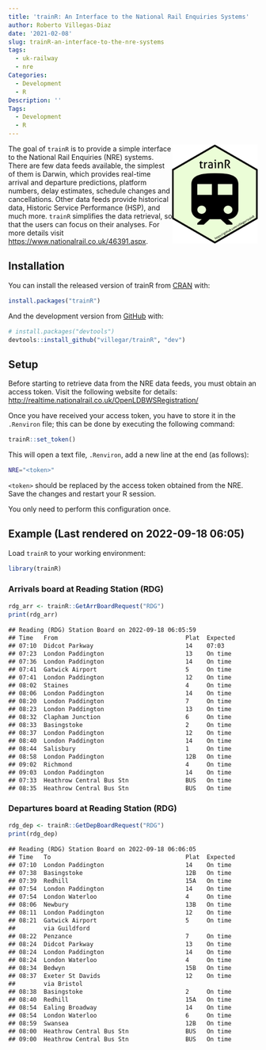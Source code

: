 ```yaml
---
title: 'trainR: An Interface to the National Rail Enquiries Systems'
author: Roberto Villegas-Diaz
date: '2021-02-08'
slug: trainR-an-interface-to-the-nre-systems
tags:
  - uk-railway
  - nre
Categories:
  - Development
  - R
Description: ''
Tags:
  - Development
  - R
---
```


<img src="https://raw.githubusercontent.com/villegar/trainR/main/inst/images/logo.png" alt="logo" align="right" height=200px/>

The goal of `trainR` is to provide a simple interface to the 
National Rail Enquiries (NRE) systems. There are few data feeds 
available, the simplest of them is Darwin, which provides real-time 
arrival and departure predictions, platform numbers, delay estimates, 
schedule changes and cancellations. Other data feeds provide historical 
data, Historic Service Performance (HSP), and much more. `trainR` 
simplifies the data retrieval, so that the users can focus on their 
analyses. For more details visit 
https://www.nationalrail.co.uk/46391.aspx.

## Installation

You can install the released version of trainR from [CRAN](https://CRAN.R-project.org) with:

``` r
install.packages("trainR")
```

And the development version from [GitHub](https://github.com/) with:

``` r
# install.packages("devtools")
devtools::install_github("villegar/trainR", "dev")
```

## Setup
Before starting to retrieve data from the NRE data feeds, you must obtain an access token. 
Visit the following website for details: http://realtime.nationalrail.co.uk/OpenLDBWSRegistration/

Once you have received your access token, you have to store it in the `.Renviron` file; this can be 
done by executing the following command:


```r
trainR::set_token()
```

This will open a text file, `.Renviron`, add a new line at the end (as follows):

```bash
NRE="<token>"
```

`<token>` should be replaced by the access token obtained from the NRE. Save the changes and restart 
your R session.

You only need to perform this configuration once.

## Example (Last rendered on 2022-09-18 06:05)

Load `trainR` to your working environment:

```r
library(trainR)
```

### Arrivals board at Reading Station (RDG)


```r
rdg_arr <- trainR::GetArrBoardRequest("RDG")
print(rdg_arr)
```

```
## Reading (RDG) Station Board on 2022-09-18 06:05:59
## Time   From                                    Plat  Expected
## 07:10  Didcot Parkway                          14    07:03
## 07:23  London Paddington                       13    On time
## 07:36  London Paddington                       14    On time
## 07:41  Gatwick Airport                         5     On time
## 07:41  London Paddington                       12    On time
## 08:02  Staines                                 4     On time
## 08:06  London Paddington                       14    On time
## 08:20  London Paddington                       7     On time
## 08:23  London Paddington                       13    On time
## 08:32  Clapham Junction                        6     On time
## 08:33  Basingstoke                             2     On time
## 08:37  London Paddington                       12    On time
## 08:40  London Paddington                       14    On time
## 08:44  Salisbury                               1     On time
## 08:58  London Paddington                       12B   On time
## 09:02  Richmond                                4     On time
## 09:03  London Paddington                       14    On time
## 07:33  Heathrow Central Bus Stn                BUS   On time
## 08:35  Heathrow Central Bus Stn                BUS   On time
```

### Departures board at Reading Station (RDG)


```r
rdg_dep <- trainR::GetDepBoardRequest("RDG")
print(rdg_dep)
```

```
## Reading (RDG) Station Board on 2022-09-18 06:06:05
## Time   To                                      Plat  Expected
## 07:10  London Paddington                       14    On time
## 07:38  Basingstoke                             12B   On time
## 07:39  Redhill                                 15A   On time
## 07:54  London Paddington                       14    On time
## 07:54  London Waterloo                         4     On time
## 08:06  Newbury                                 13B   On time
## 08:11  London Paddington                       12    On time
## 08:21  Gatwick Airport                         5     On time
##        via Guildford                           
## 08:22  Penzance                                7     On time
## 08:24  Didcot Parkway                          13    On time
## 08:24  London Paddington                       14    On time
## 08:24  London Waterloo                         4     On time
## 08:34  Bedwyn                                  15B   On time
## 08:37  Exeter St Davids                        12    On time
##        via Bristol                             
## 08:38  Basingstoke                             2     On time
## 08:40  Redhill                                 15A   On time
## 08:54  Ealing Broadway                         14    On time
## 08:54  London Waterloo                         6     On time
## 08:59  Swansea                                 12B   On time
## 08:00  Heathrow Central Bus Stn                BUS   On time
## 09:00  Heathrow Central Bus Stn                BUS   On time
```

